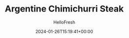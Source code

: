 ---
draft: true # Use this only for setting draft status
hidden: false # Use this to hide unwanted recipes
slug: # <post-title>
title: 'Argentine Chimichurri Steak'
description: "Argentinians love their beef—their asados (barbecues) are practically celebrations of the meat. Head to one and you’ll likely find a nicely seared steak accompanied by a communal bowl of chimichurri—a drizzly herb sauce with a pinch of tartness and heat. Although we can’t send you the experience of dining al fresco in picturesque Patagonia, we can give you this recipe that, along with a roasted veggie jumble, recreates those incredible flavors."
image: https://img.hellofresh.com/f_auto,fl_lossy,q_auto,w_1200/hellofresh_s3/image/argentine-chimichurri-steak-b6046759.jpg
date: 2024-01-26T15:19:41+00:00
author: HelloFresh

tags: ['Gluten-free', 'Spicy']
categories: "main course"
cuisines: "American"
allergens: []

calories: 660
preptime: ['40 minutes']
cooktime: # 180 = 3 Hours | In minutes
totaltime: PT40M
servings: 2

links:
  - description: "Argentinians love their beef—their asados (barbecues) are practically celebrations of the meat. Head to one and you’ll likely find a nicely seared steak accompanied by a communal bowl of chimichurri—a drizzly herb sauce with a pinch of tartness and heat. Although we can’t send you the experience of dining al fresco in picturesque Patagonia, we can give you this recipe that, along with a roasted veggie jumble, recreates those incredible flavors."
    website: https://www.hellofresh.com/recipes/argentine-chimichurri-steak-59c42841a5ed191a46522e32
    image: https://img.hellofresh.com/f_auto,fl_lossy,q_auto,w_1200/hellofresh_s3/image/argentine-chimichurri-steak-b6046759.jpg
 
weight: # 1 | You can add weight to some posts to override the default sorting (date descending)

comments: false # Keep False

ingredients: ['2 unit Sweet Potatoes', '1 unit Shallot', '1 unit Jalapeño', '½ ounce Cilantro', '1 unit Lime', '4 ounce Grape Tomatoes', '1 unit Poblano Pepper', '2 clove Garlic', '1 teaspoon Cumin', '12 ounce Sirloin Steak', '11 teaspoon Olive Oil', ' Salt', ' Pepper']

instructionTitles: ['Preheat and Prep', 'Roast Sweet Potatoes and Shallot', 'Make Chimichurri', 'Cook Steak', 'Toss Salad', 'Finish and Serve']
instructions: ['Wash and dry all produce. Preheat oven to 425 degrees. Peel sweet potatoes, then cut into ½-inch cubes. Peel and halve shallot. Cut halves into quarters. Mince jalapeño (removing ribs and seeds for less heat. Finely chop cilantro. Halve lime and tomatoes. Core and seed poblano, then cut into ½-inch squares. Mince garlic.', 'Toss sweet potatoes, poblano, and shallot on a baking sheet with a drizzle of olive oil and a large pinch of salt and pepper. Roast in oven until browned and slightly crispy, 20-25 minutes, tossing halfway through.', 'Set aside 1 TBSP cilantro for salad. Combine remaining cilantro, ½ tsp cumin (we sent more), 3 TBSP olive oil, a pinch of garlic, jalapeño (to taste), and a squeeze of lime in a small bowl. Season generously with salt, pepper, and more garlic, cumin, and lime (to taste).', 'Heat a drizzle of olive oil in a large pan over medium-high heat. Season steak all over with salt and pepper. Add to pan and cook to desired doneness, 3-6 minutes per side. Remove from pan and let rest 5 minutes before thinly slicing against the grain.', 'In a medium bowl, toss sweet potatoes, poblanos, shallot, tomatoes, reserved cilantro, a squeeze of lime, and any remaining jalapeño (to taste). Season with salt and pepper.', 'Divide salad and steak between plates. Serve with chimichurri for drizzling.']
---